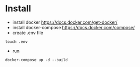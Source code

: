 # Install

- install docker https://docs.docker.com/get-docker/
- install docker-compose https://docs.docker.com/compose/
- create .env file
```
touch .env
```
- run

```
docker-compose up -d --build
```